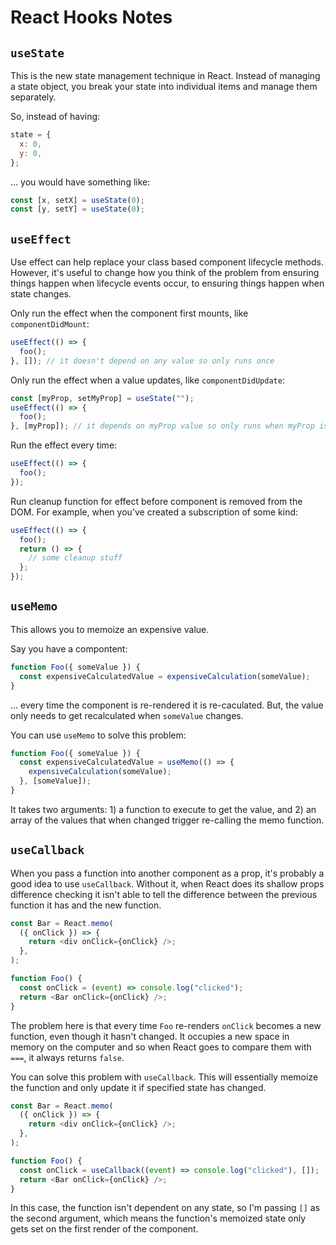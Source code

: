 # React Hooks Notes

## `useState`

This is the new state management technique in React.  Instead of managing a state object, you break your state into individual items and manage them separately.

So, instead of having:

```javascript
state = {
  x: 0,
  y: 0,
};
```

... you would have something like:

```javascript
const [x, setX] = useState(0);
const [y, setY] = useState(0);
```

## `useEffect`

Use effect can help replace your class based component lifecycle methods.  However, it's useful to change how you think of the problem from ensuring things happen when lifecycle events occur, to ensuring things happen when state changes.

Only run the effect when the component first mounts, like `componentDidMount`:

```javascript
useEffect(() => {
  foo();
}, []); // it doesn't depend on any value so only runs once
```

Only run the effect when a value updates, like `componentDidUpdate`:

```javascript
const [myProp, setMyProp] = useState("");
useEffect(() => {
  foo();
}, [myProp]); // it depends on myProp value so only runs when myProp is updated
```

Run the effect every time:

```javascript
useEffect(() => {
  foo();
});
```

Run cleanup function for effect before component is removed from the DOM.  For example, when you've created a subscription of some kind:

```javascript
useEffect(() => {
  foo();
  return () => {
    // some cleanup stuff
  };
});
```

## `useMemo`

This allows you to memoize an expensive value.

Say you have a compontent:

```javascript
function Foo({ someValue }) {
  const expensiveCalculatedValue = expensiveCalculation(someValue);
}
```

... every time the component is re-rendered it is re-caculated.  But, the value only needs to get recalculated when `someValue` changes.

You can use `useMemo` to solve this problem:

```javascript
function Foo({ someValue }) {
  const expensiveCalculatedValue = useMemo(() => {
    expensiveCalculation(someValue);
  }, [someValue]);
}
```

It takes two arguments: 1) a function to execute to get the value, and 2) an array of the values that when changed trigger re-calling the memo function.

## `useCallback`

When you pass a function into another component as a prop, it's probably a good idea to use `useCallback`.  Without it, when React does its shallow props difference checking it isn't able to tell the difference between the previous function it has and the new function.

```javascript
const Bar = React.memo(
  ({ onClick }) => {
    return <div onClick={onClick} />;
  },
);

function Foo() {
  const onClick = (event) => console.log("clicked");
  return <Bar onClick={onClick} />;
}
```

The problem here is that every time `Foo` re-renders `onClick` becomes a new function, even though it hasn't changed.  It occupies a new space in memory on the computer and so when React goes to compare them with `===`, it always returns `false`.

You can solve this problem with `useCallback`.  This will essentially memoize the function and only update it if specified state has changed.


```javascript
const Bar = React.memo(
  ({ onClick }) => {
    return <div onClick={onClick} />;
  },
);

function Foo() {
  const onClick = useCallback((event) => console.log("clicked"), []);
  return <Bar onClick={onClick} />;
}
```

In this case, the function isn't dependent on any state, so I'm passing `[]` as the second argument, which means the function's memoized state only gets set on the first render of the component.
